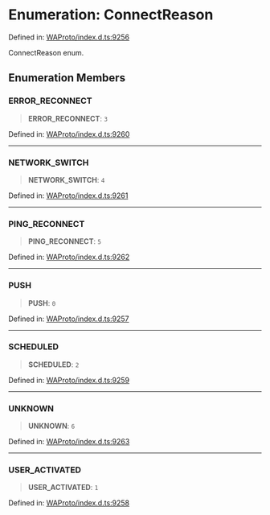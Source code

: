 # Enumeration: ConnectReason

Defined in: [WAProto/index.d.ts:9256](https://github.com/Fokusdotid/bail/blob/a1b2bb6d3d63874a4f497e70ebd6347b2869da8e/WAProto/index.d.ts#L9256)

ConnectReason enum.

## Enumeration Members

### ERROR\_RECONNECT

> **ERROR\_RECONNECT**: `3`

Defined in: [WAProto/index.d.ts:9260](https://github.com/Fokusdotid/bail/blob/a1b2bb6d3d63874a4f497e70ebd6347b2869da8e/WAProto/index.d.ts#L9260)

***

### NETWORK\_SWITCH

> **NETWORK\_SWITCH**: `4`

Defined in: [WAProto/index.d.ts:9261](https://github.com/Fokusdotid/bail/blob/a1b2bb6d3d63874a4f497e70ebd6347b2869da8e/WAProto/index.d.ts#L9261)

***

### PING\_RECONNECT

> **PING\_RECONNECT**: `5`

Defined in: [WAProto/index.d.ts:9262](https://github.com/Fokusdotid/bail/blob/a1b2bb6d3d63874a4f497e70ebd6347b2869da8e/WAProto/index.d.ts#L9262)

***

### PUSH

> **PUSH**: `0`

Defined in: [WAProto/index.d.ts:9257](https://github.com/Fokusdotid/bail/blob/a1b2bb6d3d63874a4f497e70ebd6347b2869da8e/WAProto/index.d.ts#L9257)

***

### SCHEDULED

> **SCHEDULED**: `2`

Defined in: [WAProto/index.d.ts:9259](https://github.com/Fokusdotid/bail/blob/a1b2bb6d3d63874a4f497e70ebd6347b2869da8e/WAProto/index.d.ts#L9259)

***

### UNKNOWN

> **UNKNOWN**: `6`

Defined in: [WAProto/index.d.ts:9263](https://github.com/Fokusdotid/bail/blob/a1b2bb6d3d63874a4f497e70ebd6347b2869da8e/WAProto/index.d.ts#L9263)

***

### USER\_ACTIVATED

> **USER\_ACTIVATED**: `1`

Defined in: [WAProto/index.d.ts:9258](https://github.com/Fokusdotid/bail/blob/a1b2bb6d3d63874a4f497e70ebd6347b2869da8e/WAProto/index.d.ts#L9258)
